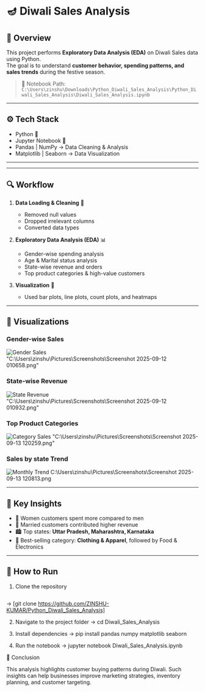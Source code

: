 # 🪔 Diwali Sales Analysis

## 📖 Overview  
This project performs **Exploratory Data Analysis (EDA)** on Diwali Sales data using Python.  
The goal is to understand **customer behavior, spending patterns, and sales trends** during the festive season.  

> 📂 Notebook Path:  
`C:\Users\zinshu\Downloads\Python_Diwali_Sales_Analysis\Python_Diwali_Sales_Analysis\Diwali_Sales_Analysis.ipynb`

---

## ⚙️ Tech Stack  
- Python 🐍  
- Jupyter Notebook 📓  
- Pandas | NumPy → Data Cleaning & Analysis  
- Matplotlib | Seaborn → Data Visualization  

---


---

## 🔍 Workflow  

1. **Data Loading & Cleaning** 🧹  
   - Removed null values  
   - Dropped irrelevant columns  
   - Converted data types  

2. **Exploratory Data Analysis (EDA)** 📊  
   - Gender-wise spending analysis  
   - Age & Marital status analysis  
   - State-wise revenue and orders  
   - Top product categories & high-value customers  

3. **Visualization** 🎨  
   - Used bar plots, line plots, count plots, and heatmaps  

---

## 📸 Visualizations  

### Gender-wise Sales  
![Gender Sales](images/gender_sales.png)  
"C:\Users\zinshu\Pictures\Screenshots\Screenshot 2025-09-12 010658.png"

### State-wise Revenue  
![State Revenue](images/state_revenue.png)  
"C:\Users\zinshu\Pictures\Screenshots\Screenshot 2025-09-12 010932.png"


### Top Product Categories  
![Category Sales](images/category_sales.png) 
"C:\Users\zinshu\Pictures\Screenshots\Screenshot 2025-09-13 120259.png"

### Sales by state Trend  
![Monthly Trend](images/monthly_trend.png)
C:\Users\zinshu\Pictures\Screenshots\Screenshot 2025-09-13 120813.png

  

---

## 🎯 Key Insights  
- 🧕 Women customers spent more compared to men  
- 💍 Married customers contributed higher revenue  
- 🏙️ Top states: **Uttar Pradesh, Maharashtra, Karnataka**  
- 👗 Best-selling category: **Clothing & Apparel**, followed by Food & Electronics  

---

## 🚀 How to Run  

1. Clone the repository  
   ```bash
  -> [git clone https://github.com/ZINSHU-KUMAR/Python_Diwali_Sales_Analysis]
   
2. Navigate to the project folder
   -> cd Diwali_Sales_Analysis

3. Install dependencies
  -> pip install pandas numpy matplotlib seaborn

4. Run the notebook
 -> jupyter notebook Diwali_Sales_Analysis.ipynb


 🙌 Conclusion

This analysis highlights customer buying patterns during Diwali.
Such insights can help businesses improve marketing strategies, inventory planning, and customer targeting.


   


